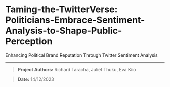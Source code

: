 # Taming-the-TwitterVerse: Politicians-Embrace-Sentiment-Analysis-to-Shape-Public-Perception
Enhancing Political Brand Reputation Through Twitter Sentiment Analysis

---

>  **Project Authors:** Richard Taracha, Juliet Thuku, Eva Kiio

>  **Date:** 14/12/2023
